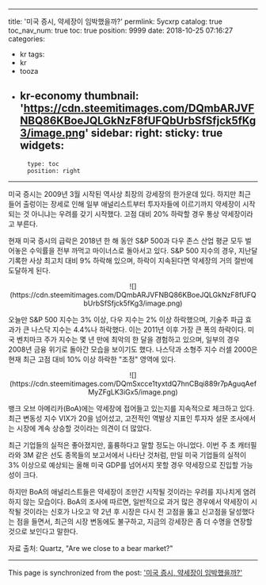 
---
title: '미국 증시, 약세장이 임박했을까?'
permlink: 5ycxrp
catalog: true
toc_nav_num: true
toc: true
position: 9999
date: 2018-10-25 07:16:27
categories:
- kr
tags:
- kr
- tooza
- kr-economy
thumbnail: 'https://cdn.steemitimages.com/DQmbARJVFNBQ86KBoeJQLGkNzF8fUFQbUrbSfSfjck5fKg3/image.png'
sidebar:
    right:
        sticky: true
widgets:
    -
        type: toc
        position: right
---


미국 증시는 2009년 3월 시작된 역사상 최장의 강세장의 한가운데 있다. 하지만 최근 들어 출렁이는 장세로 인해 일부 애널리스트부터 투자자들에 이르기까지 약세장이 시작되는 것 아니냐는 우려를 갖기 시작했다. 고점 대비 20% 하락할 경우 통상 약세장이라고 부른다.  

현재 미국 증시의 급락은 2018년 한 해 동안 S&P 500과 다우 존스 산업 평균 모두 벌어놓은 수익률을 전부 까먹고 마이너스로 돌아서고 있다. S&P 500 지수의 경우, 지난달 기록한 사상 최고치 대비 9% 하락해 있으며, 하락이 지속된다면 약세장의 거의 절반에 도달하게 된다. 

<center> 
![](https://cdn.steemitimages.com/DQmbARJVFNBQ86KBoeJQLGkNzF8fUFQbUrbSfSfjck5fKg3/image.png)
</center> 

오늘만 S&P 500 지수는 3% 이상, 다우 지수는 2% 이상 하락했으며, 기술주 파급 효과가 큰 나스닥 지수는 4.4%나 하락했다. 이는 2011년 이후 가장 큰 폭의 하락이다. 미국 벤치마크 주가 지수는 몇 년 만에 최악의 한 달을 경험하고 있으며, 일부의 경우 2008년 금융 위기로 돌아간 모습을 보이기도 했다. 나스닥과 소형주 지수 러셀 2000은 현재  최근 고점 대비 10% 이상 하락한 "조정" 영역에 있다. 

<center> 
![](https://cdn.steemitimages.com/DQmSxcce1tyxtdQ7hnCBqi889r7pAguqAefMyZFgLK3iGx5/image.png)
</center> 

뱅크 오브 아메리카(BoA)에는 약세장에 접어들고 있는지를 지속적으로 체크하고 있다. 최근 변동성 지수 VIX가 20을 넘어섰고, 고전적인 역발상 지표인 투자자 설문 조사에서는 시장에 계속 상승할 것이라는 의견이 더 많았다.  

최근 기업들의 실적은 좋아졌지만, 훌륭하다고 말할 정도는 아니었다. 이번 주 초 캐터필라와 3M 같은 선도 종목들의 보고서에서 나타난 것처럼, 만일  미국 기업들의 실적이 3% 이상으로 예상되는 올해 미국 GDP를 넘어서지 못할 경우 약세장으로 진입할 가능성이 크다.  

하지만 BoA의 애널리스트들은 약세장이 조만간 시작될 것이라는 우려를 지나치게 염려하지 않는 모습이다. BoA의 조사에 따르면, 일반적으로 과거 많은 경우에서 약세장이 시작될 것이라는 신호가 나오고 약 2년 후 시장은 다시 전 고점을 뚫고 신고점을 달성했다는 점을 들면서, 최근의 시장 변동에도 불구하고, 지금의 강세장은 좀 더 수명을 연장할 것으로 보인다고 말한다. 

자료 출처: Quartz, "Are we close to a bear market?"

- - -

This page is synchronized from the post: ['미국 증시, 약세장이 임박했을까?'](https://steemit.com/@pius.pius/5ycxrp)

